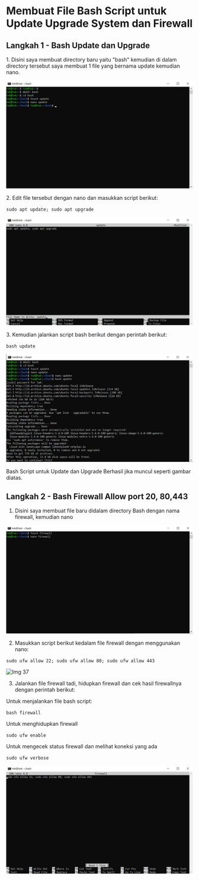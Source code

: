 # Membuat File Bash Script untuk Update Upgrade System dan Firewall

## Langkah 1 - Bash Update dan Upgrade

<p>1. Disini saya membuat directory baru yaitu "bash" kemudian di dalam directory tersebut saya membuat 1 file yang bernama update kemudian nano. 

![Img 31](assets/31.jpg)

<p>2. Edit file tersebut dengan nano dan masukkan script berikut:

```
sudo apt update; sudo apt upgrade
```

![Img 32](assets/32.jpg)

<p>3. Kemudian jalankan script bash berikut dengan perintah berikut:

```
bash update
```

![Img 33](assets/33.jpg)

Bash Script untuk Update dan Upgrade Berhasil jika muncul seperti gambar diatas.

## Langkah 2 - Bash Firewall Allow port 20, 80,443
1. Disini saya membuat file baru didalam directory Bash dengan nama firewall, kemudian nano

![Img 34](assets/34.jpg)
  
2. Masukkan script berikut kedalam file firewall dengan menggunakan nano:
  
```
sudo ufw allow 22; sudo ufw allow 80; sudo ufw allow 443
```
  
![Img 37](assets/37.jpg)
  
3. Jalankan file firewall tadi, hidupkan firewall dan cek hasil firewallnya dengan perintah berikut:

Untuk menjalankan file bash script:
  
```
bash firewall
```
  
Untuk menghidupkan firewall

```
sudo ufw enable
```
 
Untuk mengecek status firewall dan melihat koneksi yang ada
  
```
sudo ufw verbose
```
  
![Img 36](assets/36.jpg)
